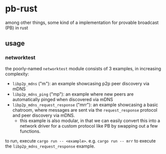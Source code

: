 # pb-rust

among other things, some kind of a implementation for provable broadcast (PB) in rust

## usage

### networktest

the poorly-named `networktest` module consists of 3 examples, in increasing complexity:

- `libp2p_mdns` ("m"): an example showcasing p2p peer discovery via mDNS
- `libp2p_mdns_ping` ("mp"): an example where new peers are automatically pinged when discovered via mDNS
- `libp2p_mdns_request_response` ("mrr"): an example showcasing a basic chatroom, where messages are sent via the `request_response` protocol and peer discovery via mDNS.
  - this example is also modular, in that we can easily convert this into a network driver for a custom protocol like PB by swapping out a few functions.

to run, execute `cargo run -- <example>`.
e.g. `cargo run -- mrr` to execute the `libp2p_mdns_request_response` example.
